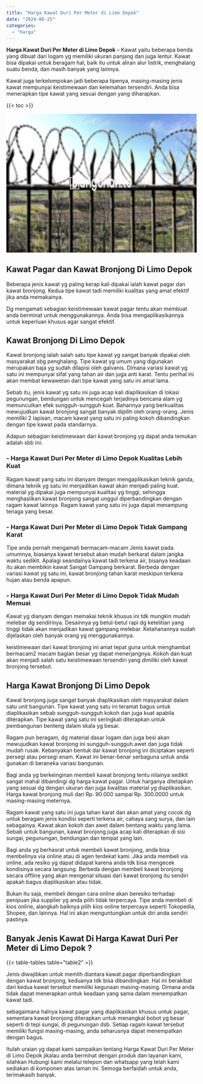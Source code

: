 ```yaml
---
title: "Harga Kawat Duri Per Meter di Limo Depok"
date: "2024-08-25"
categories: 
  - "harga"
---
```


**Harga Kawat Duri Per Meter di Limo Depok** – Kawat yaitu beberapa benda yang dibuat dari logam yg memiliki ukuran panjang dan juga lentur. Kawat bisa dipakai untuk beragam hal, baik itu untuk aliran alur listrik, menghalang suatu benda, dan masih banyak yang lainnya.

Kawat juga terkelompokan jadi beberapa tipenya, masing-masing jenis kawat mempunyai keistimewaan dan kelemahan tersendiri. Anda bisa menerapkan tipe kawat yang sesuai dengan yang diharapkan.

{{< toc >}}

![Harga Kawat Duri Per Meter di Limo Depok](/images/jual-kawat-murah41.png)

## Kawat Pagar dan Kawat Bronjong Di Limo Depok

Beberapa jenis kawat yg paling kerap kali dipakai ialah kawat pagar dan kawat bronjong. Kedua tipe kawat tadi memiliki kualitas yang amat efektif jika anda memakainya.

Dg mengamati sebagian keistimewaan kawat pagar tentu akan membuat anda berminat untuk menggunakannya. Anda bisa mengaplikasikannya untuk keperluan khusus agar sangat efektif.

## Kawat Bronjong Di Limo Depok

Kawat bronjong ialah salah satu tipe kawat yg sangat banyak dipakai oleh masyarakat sbg penghalang. Tipe kawat yg umum yang digunakan merupakan baja yg sudah dilapisi oleh galvanis. Dimana variasi kawat yg satu ini mempunyai sifat yang tahan air dan juga anti karat. Tentu perihal ini akan membat kewawetan dari tipe kawat yang satu ini amat lama.

Sebab itu, jenis kawat yg satu ini juga acap kali diaplikasikan di lokasi pegunungan, bendungan untuk mencegah terjadinya bencana alam yg memunculkan efek sungguh-sungguh kuat. Bahannya yang berkualitas mewujudkan kawat bronjong sangat banyak dipilih oleh orang-orang. Jenis memiliki 2 lapisan, macam kawat yang satu ini paling kokoh dibandingkan dengan tipe kawat pada standarnya.

Adapun sebagian keistimewaan dari kawat bronjong yg dapat anda temukan adalah sbb ini:

### \- Harga Kawat Duri Per Meter di Limo Depok Kualitas Lebih Kuat

Ragam kawat yang satu ini dianyam dengan mengaplikasikan teknik ganda, dimana teknik yg satu ini menjadikan kawat akan menjadi paling kuat. material yg dipakai juga mempunyai kualitas yg tinggi, sehingga menghasilkan kawat bronjong sangat unggul diperbandingkan dengan ragam kawat lainnya. Ragam kawat yang satu ini juga dapat menampung tenaga yang besar.

### \- Harga Kawat Duri Per Meter di Limo Depok Tidak Gampang Karat

Tipe anda pernah mengamati bermacam-macam Jenis kawat pada umumnya, biasanya kawat tersebut akan mudah berkarat dalam jangka waktu sedikit. Apalagi seandainya kawat tadi terkena air, bisanya keadaan itu akan membikin kawat Sangat Gampang berkarat. Berbeda dengan variasi kawat yg satu ini, kawat bronjong tahan karat meskipun terkena hujan atau benda apapun.

### \- Harga Kawat Duri Per Meter di Limo Depok Tidak Mudah Memuai

Kawat yg dianyam dengan memakai teknik khusus ini tdk mungkin mudah melebar dg sendirinya. Desainnya yg betul-betul rapi dg ketelitian yang tinggi tidak akan menjadikan kawat gampang melebar. Ketahanannya sudah dijelaskan oleh banyak orang yg menggunakannya.

keistimewaan dari kawat bronjong ini amat tepat guna untuk menghambat bermacam2 macam bagian besar yg dapat menerjangnya. Kokoh dan kuat akan menjadi salah satu keistimewaan tersendiri yang dimiliki oleh kawat bronjong tersebut.

## Harga Kawat Bronjong Di Limo Depok

Kawat bronjong juga sangat banyak diaplikasikan oleh masyarakat dalam satu unit bangunan. Tipe kawat yang satu ini teramat bagus untuk diaplikasikan sebab sungguh-sungguh kokoh dan juga kuat apabila diterapkan. Tipe kawat yang satu ini seringkali diterapkan untuk pembangunan benteng dalam skala yg besar.

Ragam pun beragam, dg material dasar logam dan juga besi akan mewujudkan kawat bronjong ini sungguh-sungguh awet dan juga tidak mudah rusak. Kebanyakan bentuk dar kawat bronjong ini diciptakan seperti persegi atau persegi enam. Kawat ini benar-benar serbaguna untuk anda gunakan di beraneka variasi bangunan.

Bagi anda yg berkeinginan membeli kawat bronjong tentu nilainya sedikit sangat mahal dibandingi dg harga kawat pagar. Untuk harganya ditetapkan yang sesuai dg dengan ukuran dan juga kwalitas material yg diaplikasikan. Harga kawat bronjong muli dari Rp. 90.000 sampai Rp. 300.0000 untuk masing-masing meternya.

Ragam kawat yang satu ini juga tahan karat dan akan amat yang cocok dg untuk beragam jenis kondisi seperti terkena air, cahaya sang surya, dan lain sebagainya. Kawat akan kokoh dan awet dalam bentang waktu yang lama. Sebab untuk bangunan, kawat bronjong juga acap kali diterapkan di sisi sungai, pegunungan, bendungan dan tempat yang lain.

Bagi anda yg berhasrat untuk membeli kawat bronjong, anda bisa membelinya via online atau di agen terdekat kami. Jika anda membeli via online, ada resiko yg dapat didapat karena anda tdk bisa mengecek kondisinya secara langsung. Berbeda dengan membeli kawat bronjong secara offline yang akan mengenal situasi dari kawat bronjong itu sendiri apakah bagus diaplikasikan atau tidak.

Bukan itu saja, membeli dengan cara online akan beresiko terhadap penipuan jika supplier yg anda pilih tidak terpercaya. Tipe anda membeli di kios online, alangkah baiknya pilih kios online terpercaya seperti Tokopedia, Shopee, dan lainnya. Hal ini akan menguntungkan untuk diri anda sendiri pastinya.

## Banyak Jenis Kawat Di Harga Kawat Duri Per Meter di Limo Depok ?

{{< table-tables table="table2" >}}

Jenis diwajibkan untuk memlih diantara kawat pagar diperbandingkan dengan kawat bronjong, keduanya tdk bisa dibandingkan. Hal ini berakibat dari kedua kawat tersebut memiliki kegunaan masing-masing. Dimana anda tidak dapat menerapkan untuk keadaan yang sama dalam menempatkan kawat tadi.

sebagaimana halnya kawat pagar yang diaplikasikan khusus untuk pagar, sementara kawat bronjong diterapkan untuk menangkal bobot yg besar seperti di tepi sungai, di pegunungan dsb. Setiap ragam kawat tersebut memiliki fungsi masing-masing, anda seharusnya dapat menempatkan dengan bagus.

Itulah uraian yg dapat kami sampaikan tentang Harga Kawat Duri Per Meter di Limo Depok jikalau anda berminat dengan produk dan layanan kami, silahkan Hubungi kami melalui telepon dan whatsapp yang telah kami sediakan di komponen atas laman ini. Semoga berfaidah untuk anda, terimakasih banyak.
